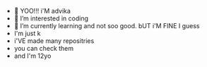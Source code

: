 - 👋 YOO!!! i'M advika 
- 👀 I’m interested in coding
- 🌱 I’m currently learning and not soo good. bUT i'M FINE I guess 
- I'm just k
- i'VE made many repositries 
- you can check them
- and I'm 12yo

